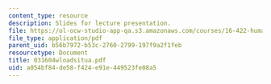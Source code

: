 ```yaml
---
content_type: resource
description: Slides for lecture presentation.
file: https://ol-ocw-studio-app-qa.s3.amazonaws.com/courses/16-422-human-supervisory-control-of-automated-systems-spring-2004/a054bf84de58f424e91e449523fe08a5_031604wloadsitua.pdf
file_type: application/pdf
parent_uid: b56b7972-b53c-2760-2799-197f9a2f1feb
resourcetype: Document
title: 031604wloadsitua.pdf
uid: a054bf84-de58-f424-e91e-449523fe08a5
---
```

